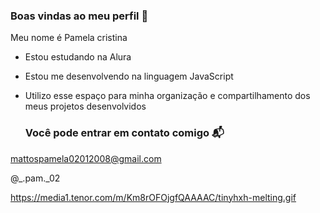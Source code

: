 ### Boas vindas ao meu perfil 💛

Meu nome é Pamela cristina 

- Estou estudando na Alura
- Estou me desenvolvendo na linguagem JavaScript
- Utilizo esse espaço para minha organização e compartilhamento dos meus projetos desenvolvidos

   ### Você pode entrar em contato comigo 📬

mattospamela02012008@gmail.com

@_.pam._02


https://media1.tenor.com/m/Km8rOFOjgfQAAAAC/tinyhxh-melting.gif
